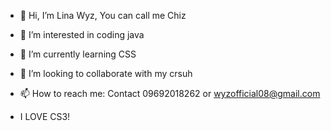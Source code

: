 - 👋 Hi, I’m Lina Wyz, You can call me Chiz
- 👀 I’m interested in coding java
- 🌱 I’m currently learning CSS
- 💞️ I’m looking to collaborate with my crsuh
- 📫 How to reach me: Contact 09692018262 or wyzofficial08@gmail.com

- I LOVE CS3!

<!---
ChizWizz/ChizWizz is a ✨ special ✨ repository because its `README.md` (this file) appears on your GitHub profile.
You can click the Preview link to take a look at your changes.
--->
